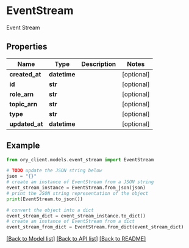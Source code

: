 # EventStream

Event Stream

## Properties

Name | Type | Description | Notes
------------ | ------------- | ------------- | -------------
**created_at** | **datetime** |  | [optional] 
**id** | **str** |  | [optional] 
**role_arn** | **str** |  | [optional] 
**topic_arn** | **str** |  | [optional] 
**type** | **str** |  | [optional] 
**updated_at** | **datetime** |  | [optional] 

## Example

```python
from ory_client.models.event_stream import EventStream

# TODO update the JSON string below
json = "{}"
# create an instance of EventStream from a JSON string
event_stream_instance = EventStream.from_json(json)
# print the JSON string representation of the object
print(EventStream.to_json())

# convert the object into a dict
event_stream_dict = event_stream_instance.to_dict()
# create an instance of EventStream from a dict
event_stream_from_dict = EventStream.from_dict(event_stream_dict)
```
[[Back to Model list]](../README.md#documentation-for-models) [[Back to API list]](../README.md#documentation-for-api-endpoints) [[Back to README]](../README.md)


